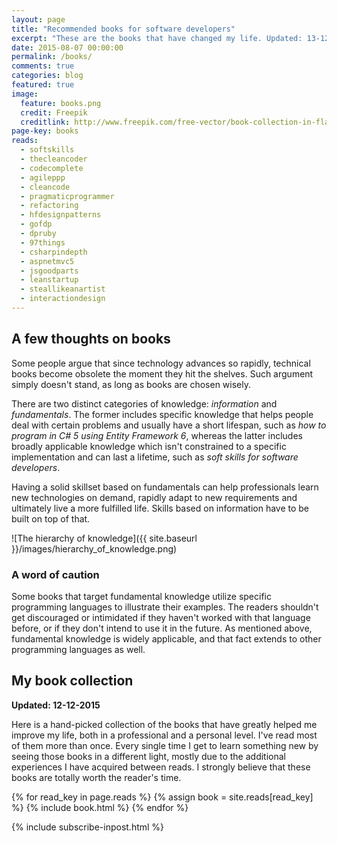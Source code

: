 ```yaml
---
layout: page
title: "Recommended books for software developers"
excerpt: "These are the books that have changed my life. Updated: 13-12-2015"
date: 2015-08-07 00:00:00
permalink: /books/
comments: true
categories: blog
featured: true
image:
  feature: books.png
  credit: Freepik
  creditlink: http://www.freepik.com/free-vector/book-collection-in-flat-design_764791.htm
page-key: books
reads: 
  - softskills
  - thecleancoder
  - codecomplete
  - agileppp
  - cleancode
  - pragmaticprogrammer
  - refactoring
  - hfdesignpatterns
  - gofdp
  - dpruby
  - 97things
  - csharpindepth
  - aspnetmvc5
  - jsgoodparts
  - leanstartup
  - steallikeanartist
  - interactiondesign
---
```

## A few thoughts on books

Some people argue that since technology advances so rapidly, technical books become obsolete the moment they hit the shelves. Such argument simply doesn't stand, as long as books are chosen wisely.

There are two distinct categories of knowledge: *information* and *fundamentals*. The former includes specific knowledge that helps people deal with certain problems and usually have a short lifespan, such as *how to program in C# 5 using Entity Framework 6*, whereas the latter includes broadly applicable knowledge which isn't constrained to a specific implementation and can last a lifetime, such as *soft skills for software developers*.

Having a solid skillset based on fundamentals can help professionals learn new technologies on demand, rapidly adapt to new requirements and ultimately live a more fulfilled life. Skills based on information have to be built on top of that.

![The hierarchy of knowledge]({{ site.baseurl }}/images/hierarchy_of_knowledge.png)

### A word of caution

Some books that target fundamental knowledge utilize specific programming languages to illustrate their examples. The readers shouldn't get discouraged or intimidated if they haven't worked with that language before, or if they don't intend to use it in the future. As mentioned above, fundamental knowledge is widely applicable, and that fact extends to other programming languages as well.

## My book collection

**Updated: 12-12-2015**

Here is a hand-picked collection of the books that have greatly helped me improve my life, both in a professional and a personal level. I've read most of them more than once. Every single time I get to learn something new by seeing those books in a different light, mostly due to the additional experiences I have acquired between reads. I strongly believe that these books are totally worth the reader's time.

{% for read_key in page.reads %}
{% assign book = site.reads[read_key] %}
{% include book.html %}
{% endfor %}

{% include subscribe-inpost.html %}
